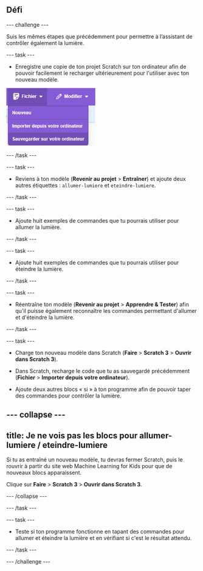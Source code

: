 ## Défi

\--- challenge ---

Suis les mêmes étapes que précédemment pour permettre à l’assistant de contrôler également la lumière.

\--- task ---

- Enregistre une copie de ton projet Scratch sur ton ordinateur afin de pouvoir facilement le recharger ultérieurement pour l'utiliser avec ton nouveau modèle.

![Clique sur Fichier puis sur Sauvegarder sur votre ordinateur](images/save-to-computer.png)

\--- /task ---

\--- task ---

- Reviens à ton modèle (**Revenir au projet** > **Entraîner**) et ajoute deux autres étiquettes : `allumer-lumiere` et `eteindre-lumiere`.

\--- /task ---

\--- task ---

- Ajoute huit exemples de commandes que tu pourrais utiliser pour allumer la lumière.

\--- /task ---

\--- task ---

- Ajoute huit exemples de commandes que tu pourrais utiliser pour éteindre la lumière.

\--- /task ---

\--- task ---

- Réentraîne ton modèle (**Revenir au projet** > **Apprendre & Tester**) afin qu'il puisse également reconnaître les commandes permettant d'allumer et d'éteindre la lumière.

\--- /task ---

\--- task ---

- Charge ton nouveau modèle dans Scratch (**Faire** > **Scratch 3** > **Ouvrir dans Scratch 3**).

- Dans Scratch, recharge le code que tu as sauvegardé précédemment (**Fichier** > **Importer depuis votre ordinateur**).

- Ajoute deux autres blocs « si » à ton programme afin de pouvoir taper des commandes pour contrôler la lumière.

## --- collapse ---

## title: Je ne vois pas les blocs pour allumer-lumiere / eteindre-lumiere

Si tu as entraîné un nouveau modèle, tu devras fermer Scratch, puis le rouvrir à partir du site web Machine Learning for Kids pour que de nouveaux blocs apparaissent.

Clique sur **Faire** > **Scratch 3** > **Ouvrir dans Scratch 3**.

\--- /collapse ---

\--- /task ---

\--- task ---

- Teste si ton programme fonctionne en tapant des commandes pour allumer et éteindre la lumière et en vérifiant si c'est le résultat attendu.

\--- /task ---

\--- /challenge ---
